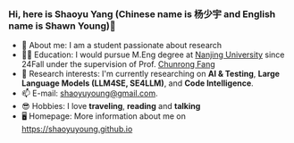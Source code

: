 ### Hi, here is Shaoyu Yang (Chinese name is 杨少宇 and English name is Shawn Young)👋

- 👦 About me: I am a student passionate about research
- 🧑‍🎓 Education: I would pursue M.Eng degree at [Nanjing University](https://www.nju.edu.cn/) since 24Fall under the supervision of Prof. [Chunrong Fang](https://chunrong.github.io/)
- 🔭 Research interests: I'm currently researching on **AI & Testing**, **Large Language Models (LLM4SE, SE4LLM)**, and **Code Intelligence**.
- 📫 E-mail: shaoyuyoung@gmail.com.
- 😎 Hobbies: I love **traveling**, **reading** and **talking**
- 🖥️ Homepage: More information about me on <a href="https://shaoyuyoung.github.io" target="_blank">https://shaoyuyoung.github.io</a>


<!--
### Selected publications (*equal contribution)

<details><summary><b> 📜 Automatic Bi-modal Question Title Generation for Stack Overflow with Prompt Learning </b> </summary>
<div>

```bibtex
@article{yang2024automatic,
  title={Automatic bi-modal question title generation for Stack Overflow with prompt learning},
  author={Yang, Shaoyu and Chen, Xiang and Liu, Ke and Yang, Guang and Yu, Chi},
  journal={Empirical Software Engineering},
  volume={29},
  number={3},
  pages={63},
  year={2024},
  publisher={Springer}
}
```
</div>
</details>

<div>
<b><ins>Shaoyu Yang</ins></b>,
Xiang Chen,
Ke Liu,
Guang Yang,
Chi Yu
</div>

<p align="center">
    <a href="https://link.springer.com/article/10.1007/s10664-024-10466-4"><img src="https://img.shields.io/badge/Paper-EMSE'24-a55fed.svg"></a>
    <a href="https://arxiv.org/abs/2403.03677"><img src="https://img.shields.io/badge/arXiv-2403.03677-b31b1b.svg"></a>
    <a href="https://github.com/shaoyuyoung/SOTitlePlus"><img src="https://img.shields.io/badge/artifact-git-black.svg"></a>
    <a href="https://zenodo.org/records/10656359"><img src="https://zenodo.org/badge/DOI/10.5281/zenodo.10656359.svg"></a>
</p>


<details><summary><b> 📜 QTC4SO: Automatic Question Title Completion for Stack Overflow </b> </summary>
<div>

```bibtex
@inproceedings{zhou2023qtc4so,
  title={QTC4SO: Automatic Question Title Completion for Stack Overflow},
  author={Zhou, Yanlin and Yang, Shaoyu and Chen, Xiang and Zhang, Zichen and Pei, Jiahua},
  booktitle={2023 IEEE/ACM 31st International Conference on Program Comprehension (ICPC)},
  pages={1--12},
  year={2023},
  organization={IEEE}
}
```
</div>
</details>

<div>
Yanlin Zhou*,
<b><ins>Shaoyu Yang</ins></b>*,
Xiang Chen,
Zichen Zhang,
Jiahua Pei
</div>

<p align="center">
    <a href="https://ieeexplore.ieee.org/abstract/document/10174018/"><img src="https://img.shields.io/badge/Paper-ICPC'23-a55fed.svg"></a>
    <a href="https://github.com/shaoyuyoung/QTC4SO"><img src="https://img.shields.io/badge/artifact-git-black.svg"></a>
  <a href="http://shaoyuyoung.com/wp-content/uploads/2024/05/ICPC-2023-Distinguished-Paper-Award-QTC4SO.jpg"><img src="https://img.shields.io/static/v1?label=Award&message=ACM%20SIGSOFT%20Distinguished%20Paper%20Award&color=yellow&labelColor=red"></a>
</p>
-->
